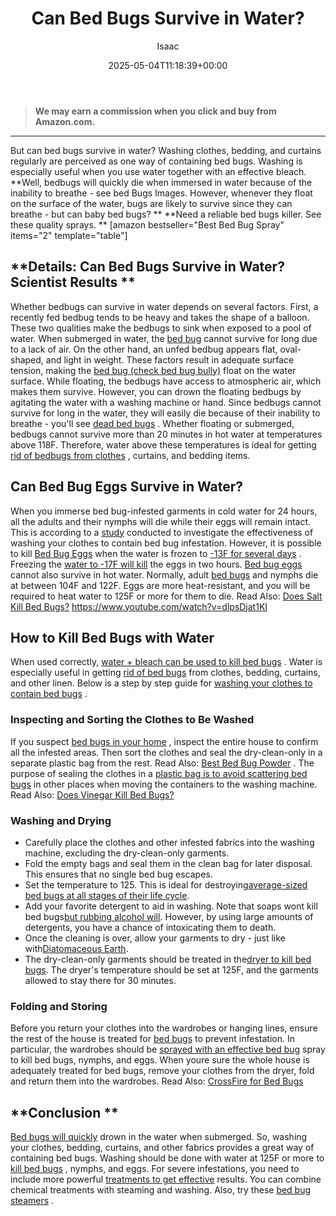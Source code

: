 ﻿---
author: Isaac
layout: post
title: Can Bed Bugs Survive in Water?
date: '2025-05-04T11:18:39+00:00'
categories:
- Bed Bugs
- Guide
tags: []
slug: /can-bed-bugs-survive-in-water/
lastmod: 2025-05-07T12:21:26+03:00
---
> **We may earn a commission when you click and buy from Amazon.com.**
>

---
But can bed bugs survive in water? Washing clothes, bedding, and curtains regularly are perceived as one way of containing bed bugs. Washing is especially useful when you use water together with an effective bleach.
**Well, bedbugs will quickly die when immersed in water because of the inability to breathe - see bed Bugs Images. However, whenever they float on the surface of the water, bugs are likely to survive since they can breathe - but can baby bed bugs? **
**Need a reliable bed bugs killer. See these quality sprays. **
[amazon bestseller="Best Bed Bug Spray" items="2" template="table"]
## **Details: Can Bed Bugs Survive in Water? Scientist Results **
Whether bedbugs can survive in water depends on several factors. First, a recently fed bedbug tends to be heavy and takes the shape of a balloon. These two qualities make the bedbugs to sink when exposed to a pool of water.
When submerged in water, the
[bed bug](https://pestpolicy.com/are-bed-bug-eggs-hard-or-soft/)
cannot survive for long due to a lack of air. On the other hand, an unfed bedbug appears flat, oval-shaped, and light in weight.
These factors result in adequate surface tension, making the
[bed bug (check bed bug bully)](https://pestpolicy.com/bed-bug-bully-review/)
float on the water surface. While floating, the bedbugs have access to atmospheric air, which makes them survive.
However, you can drown the floating bedbugs by agitating the water with a washing machine or hand. Since bedbugs cannot survive for long in the water, they will easily die because of their inability to breathe - you'll see
[dead bed bugs](https://pestpolicy.com/dead-bed-bugs/)
.
Whether floating or submerged, bedbugs cannot survive more than 20 minutes in hot water at temperatures above 118F. Therefore, water above these temperatures is ideal for getting
[rid of bedbugs from clothes](https://pestpolicy.com/how-to-get-rid-of-fleas-on-clothes-and-bedding/)
, curtains, and bedding items.
## **Can Bed Bug Eggs Survive in Water?**
When you immerse bed bug-infested garments in cold water for 24 hours, all the adults and their nymphs will die while their eggs will remain intact.
This is according to a
[study](http://insectsinthecity.blogspot.com/2010/03/guidelines-for-killing-bed-bugs-in.html)
conducted to investigate the effectiveness of washing your clothes to contain bed bug infestation.
However, it is possible to kill
[Bed Bug Eggs](https://pestpolicy.com/bed-bug-eggs/)
when the water is frozen to
[-13F for several days](https://academic.oup.com/jee/article/106/6/2433/2962119)
. Freezing the
[water to -17F will kill](https://pestpolicy.com/do-water-purification-tablets-kill-viruses/)
the eggs in two hours.
[Bed bug eggs](https://pestpolicy.com/how-to-kill-bed-bug-eggs/)
cannot also survive in hot water. Normally, adult
[bed bugs](https://pestpolicy.com/what-does-bed-bug-poop-look-like/)
and nymphs die at between 104F and 122F. Eggs are more heat-resistant, and you will be required to heat water to 125F or more for them to die. Read Also:
[Does Salt Kill Bed Bugs?](https://pestpolicy.com/does-salt-kill-bed-bugs/)
https://www.youtube.com/watch?v=dlpsDjat1KI
## **How to Kill Bed Bugs with Water**
When used correctly,
[water + bleach can be used to kill bed bugs](https://pestpolicy.com/does-bleach-kill-bed-bugs/)
. Water is especially useful in getting
[rid of bed bugs](https://pestpolicy.com/how-to-get-rid-of-bed-bugs-fast/)
from clothes, bedding, curtains, and other linen. Below is a step by step guide for
[washing your clothes to contain bed bugs](https://pestpolicy.com/home-remedies-for-bed-bugs/)
.
### **Inspecting and Sorting the Clothes to Be Washed**
If you suspect
[bed bugs in your home](https://pestpolicy.com/ortho-home-defense-dual-action-bed-bug-killer-review/)
, inspect the entire house to confirm all the infested areas. Then sort the clothes and seal the dry-clean-only in a separate plastic bag from the rest. Read Also:
[Best Bed Bug Powder](https://pestpolicy.com/best-bed-bug-powder/)
.
The purpose of sealing the clothes in a
[plastic bag is to avoid scattering bed bugs](https://pestpolicy.com/can-bed-bugs-climb-metal-or-plastic/)
in other places when moving the containers to the washing machine. Read Also:
[Does Vinegar Kill Bed Bugs?](https://pestpolicy.com/does-vinegar-kill-bed-bugs/)
### **Washing and Drying**
- Carefully place the clothes and other infested fabrics into the washing machine, excluding the dry-clean-only garments.
- Fold the empty bags and seal them in the clean bag for later disposal. This ensures that no single bed bug escapes.
- Set the temperature to 125. This is ideal for destroying[average-sized bed bugs at all stages of their life cycle](https://pestpolicy.com/how-big-are-bed-bugs/).
- Add your favorite detergent to aid in washing. Note that soaps wont kill bed bugs[but rubbing alcohol will](https://pestpolicy.com/does-rubbing-alcohol-kill-bed-bugs/). However, by using large amounts of detergents, you have a chance of intoxicating them to death.
- Once the cleaning is over, allow your garments to dry - just like with[Diatomaceous Earth](https://pestpolicy.com/does-diatomaceous-earth-kill-bed-bugs/).
- The dry-clean-only garments should be treated in the[dryer to kill bed bugs](https://pestpolicy.com/does-dryer-kill-bed-bugs/). The dryer's temperature should be set at 125F, and the garments allowed to stay there for 30 minutes.
### **Folding and Storing**
Before you return your clothes into the wardrobes or hanging lines, ensure the rest of the house is treated for
[bed bugs](https://pestpolicy.com/what-causes-bed-bugs/)
to prevent infestation.
In particular, the wardrobes should be
[sprayed with an effective bed bug](https://pestpolicy.com/best-bed-bug-spray/)
spray to kill bed bugs, nymphs, and eggs.
When youre sure the whole house is adequately treated for bed bugs, remove your clothes from the dryer, fold and return them into the wardrobes. Read Also:
[CrossFire for Bed Bugs](https://pestpolicy.com/crossfire-for-bed-bugs/)
## **Conclusion **
[Bed bugs will quickly](https://pestpolicy.com/do-bed-bugs-jump/)
drown in the water when submerged. So, washing your clothes, bedding, curtains, and other fabrics provides a great way of containing bed bugs. Washing should be done with water at 125F or more to
[kill bed bugs](https://pestpolicy.com/does-lysol-kill-bed-bugs/)
, nymphs, and eggs.
For severe infestations, you need to include more powerful
[treatments to get effective](https://pestpolicy.com/soil-treatment-for-termites/)
results. You can combine chemical treatments with steaming and washing. Also, try these
[bed bug steamers](https://pestpolicy.com/best-bed-bug-steamer/)
.